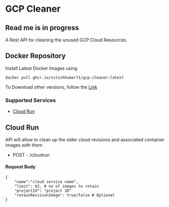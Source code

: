# GCP Cleaner

## Read me is in progress

A Rest API for cleaning the unused GCP Cloud Resources.

## Docker Repository
Install Latest Docker Images using
``` 
docker pull ghcr.io/nitishkumar71/gcp-cleaner:latest 
```
To Download other versions, follow the <a href="https://github.com/users/nitishkumar71/packages/container/package/gcp-cleaner" target="_blank">Link</a>

### Supported Services
- [Cloud Run](#cloud-run)



## Cloud Run
API will allow to clean up the older cloud revisions and associated container images with them
- POST - /cloudrun
#### Request Body
```
{
	"name":"cloud service name",
	"limit": 62, # no of images to retain
	"projectId": "project ID"
	"retainRevisionImage": true/false # Optional
}
```
